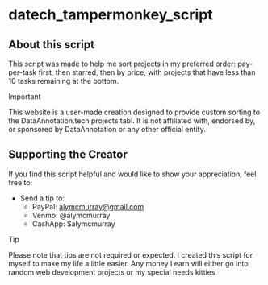 # datech_tampermonkey_script

## About this script

 This script was made to help me sort projects in my preferred order: pay-per-task first, then starred, then by price, with projects that have less than 10 tasks remaining at the bottom. 

> [!IMPORTANT]
> This website is a user-made creation designed to provide custom sorting to the DataAnnotation.tech projects tabl. It is not affiliated with, endorsed by, or sponsored by DataAnnotation or any other official entity.

## Supporting the Creator

If you find this script helpful and would like to show your appreciation, feel free to:
   - Send a tip to:
     - PayPal: alymcmurray@gmail.com
     - Venmo: @alymcmurray
     - CashApp: $alymcmurray

> [!TIP] 
> Please note that tips are not required or expected. I created this script for myself to make my life a little easier. Any money I earn will either go into random web development projects or my special needs kitties. 

